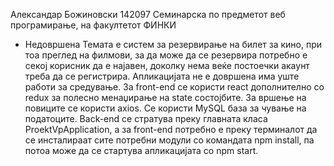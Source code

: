 Александар Божиновски 142097
Cеминарска по предметот веб програмирање, на факултетот ФИНКИ

- Недовршена
Темата е систем за резервирање на билет за кино, при тоа преглед на филмови, за да може да се резервира потребно е 
секој корисник да е најавен, доколку нема веќе постоечки акаунт треба да се регистрира. 
Апликацијата не е довршена има уште работи за средување. За front-end  се користи react  дополнително со
 redux  за полесно менаџирање на state  состојбите. За вршење на повиците се користи axios.
 Се користи MySQL база за чување на податоците.
 Back-end  се стратува преку главната класа ProektVpApplication, а за front-end потребно е преку терминалот да се 
 инсталираат сите потребни модули со командата npm install, па потоа може да се стартува апликацијата со npm start.
